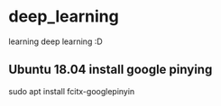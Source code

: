 # deep_learning
learning deep learning :D

## Ubuntu 18.04 install google pinying

sudo apt install fcitx-googlepinyin


